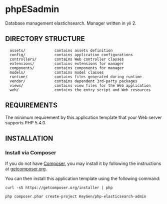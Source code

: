 phpESadmin
================================

Database management elastichsearch. Manager written in yii 2.


DIRECTORY STRUCTURE
-------------------

      assets/             contains assets definition
      config/             contains application configurations
      controllers/        contains Web controller classes
      extensions/         contains extensions for manager
      components/         contains components for manager
      models/             contains model classes
      runtime/            contains files generated during runtime
      vendor/             contains dependent 3rd-party packages
      views/              contains view files for the Web application
      web/                contains the entry script and Web resources



REQUIREMENTS
------------

The minimum requirement by this application template that your Web server supports PHP 5.4.0.


INSTALLATION
------------

### Install via Composer

If you do not have [Composer](http://getcomposer.org/), you may install it by following the instructions
at [getcomposer.org](http://getcomposer.org/doc/00-intro.md#installation-nix).

You can then install this application template using the following command:

~~~
curl -sS https://getcomposer.org/installer | php

php composer.phar create-project KeyGen/php-elasticsearch-admin
~~~